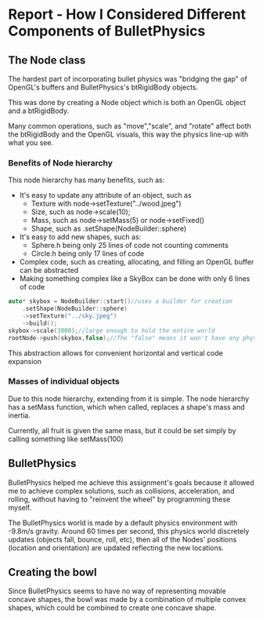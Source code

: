 # Report - How I Considered Different Components of BulletPhysics

## The Node class

The hardest part of incorporating bullet physics was "bridging the gap" of OpenGL's buffers and BulletPhysics's btRigidBody objects.

This was done by creating a Node object which is
both an OpenGL object and a btRigidBody.

Many common operations, such as "move","scale", and "rotate"
affect both the btRigidBody and the OpenGL visuals, this way the physics line-up with what you see.

### Benefits of Node hierarchy

This node hierarchy has many benefits, such as:
- It's easy to update any attribute of an object, such as
    - Texture with node->setTexture("../wood.jpeg")
    - Size, such as node->scale(10);
    - Mass, such as node->setMass(5) or node->setFixed()
    - Shape, such as .setShape(NodeBuilder::sphere)
- It's easy to add new shapes, such as:
    - Sphere.h being only 25 lines of code not counting comments
    - Circle.h being only 17 lines of code
- Complex code, such as creating, allocating, and filling an OpenGL buffer can be abstracted 
- Making something complex like a SkyBox can be done with only 6 lines of code
```C++
auto* skybox = NodeBuilder::start()//uses a builder for creation
    .setShape(NodeBuilder::sphere)
    ->setTexture("../sky.jpeg")
    ->build();
skybox->scale(3000);//large enough to hold the entire world
rootNode->push(skybox,false);//The "false" means it won't have any physics 
```

This abstraction allows for convenient horizontal and vertical code expansion

### Masses of individual objects

Due to this node hierarchy, extending from it is simple. The node hierarchy has a setMass function, which when called, replaces a shape's mass and inertia.

Currently, all fruit is given the same mass, but it could be set simply by calling something like setMass(100)

## BulletPhysics

BulletPhysics helped me achieve this assignment's goals because it allowed me to achieve complex solutions, such as collisions, acceleration, and rolling, without having to "reinvent the wheel" by programming these myself.  

The BulletPhysics world is made by a default physics environment with -9.8m/s gravity. Around 60 times per second, this physics world discretely updates (objects fall, bounce, roll, etc), then all of the Nodes' positions (location and orientation) are updated reflecting the new locations.

## Creating the bowl

Since BulletPhysics seems to have no way of representing movable concave shapes, the bowl was made by a combination of multiple convex shapes, which could be combined to create one concave shape.